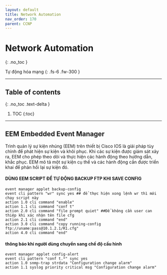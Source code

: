 ```yaml
---
layout: default
title: Network Automation
nav_order: 170
parent: CCNP
---
```


# Network Automation
{: .no_toc }

Tự động hóa mạng
{: .fs-6 .fw-300 }

---

## Table of contents
{: .no_toc .text-delta }

1. TOC
{:toc}

---

## EEM Embedded Event Manager

Trình quản lý sự kiện nhúng (EEM) trên thiết bị Cisco IOS là giải pháp tùy chỉnh để phát hiện sự kiện và khôi phục. Khi các sự kiện được giám sát xảy ra, EEM cho phép theo dõi và thực hiện các hành động theo hướng dẫn, khắc phục. EEM mô tả một sự kiện cụ thể và các hành động cần được triển khai để phản hồi lại sự kiện đó.

<h4> DÙNG EEM SCRIPT ĐỂ TỰ ĐỘNG BACKUP FTP KHI SAVE CONFIG </h4>

```
event manager applet backup-config
event cli pattern "wr" sync yes ## để thực hiện xong lệnh wr thì mới chạy script này
action 1.0 cli command "enable"
action 1.1 cli command "conf t"
action 2.0 cli command "file prompt quiet" ##Để không cần user can thiệp khi xác nhận tên file cfg
action 2.1 cli command "end"
action 3.0 cli command "copy running-config ftp://uname:pass@10.1.2.1/R1.cfg"
action 4.0 cli command "end"
```

<h4> thông báo khi người dùng chuyển sang chế độ cấu hình </h4>

```
event manager applet config-alert
event cli pattern "conf t.*" sync yes
action 1.0 snmp-trap strdata "Configuration change alarm"
action 1.1 syslog priority critical msg "Configuration change alarm"
```
